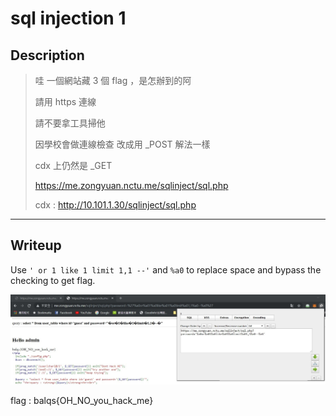 # sql injection 1
## Description
> 哇 一個網站藏 3 個 flag ，是怎辦到的阿
>
> 請用 https 連線
>
> 請不要拿工具掃他
>
> 因學校會做連線檢查 改成用 _POST 解法一樣
>
> cdx 上仍然是 _GET
>
> https://me.zongyuan.nctu.me/sqlinject/sql.php
>
> cdx : http://10.101.1.30/sqlinject/sql.php
---
## Writeup
Use `' or 1 like 1 limit 1,1 --'` and `%a0` to replace space and bypass the checking to get flag.

![flag](flag.jpg)

flag : balqs{OH_NO_you_hack_me}